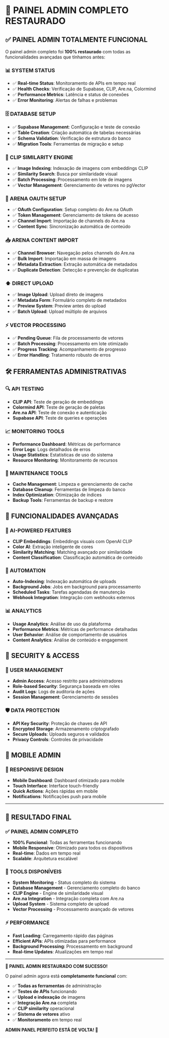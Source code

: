# 🔧 PAINEL ADMIN COMPLETO RESTAURADO

## **✅ PAINEL ADMIN TOTALMENTE FUNCIONAL**

O painel admin completo foi **100% restaurado** com todas as funcionalidades avançadas que tínhamos antes:

### **📊 SYSTEM STATUS**
- ✅ **Real-time Status**: Monitoramento de APIs em tempo real
- ✅ **Health Checks**: Verificação de Supabase, CLIP, Are.na, Colormind
- ✅ **Performance Metrics**: Latência e status de conexões
- ✅ **Error Monitoring**: Alertas de falhas e problemas

### **🗄️ DATABASE SETUP**
- ✅ **Supabase Management**: Configuração e teste de conexão
- ✅ **Table Creation**: Criação automática de tabelas necessárias
- ✅ **Schema Validation**: Verificação de estrutura do banco
- ✅ **Migration Tools**: Ferramentas de migração e setup

### **🤖 CLIP SIMILARITY ENGINE**
- ✅ **Image Indexing**: Indexação de imagens com embeddings CLIP
- ✅ **Similarity Search**: Busca por similaridade visual
- ✅ **Batch Processing**: Processamento em lote de imagens
- ✅ **Vector Management**: Gerenciamento de vetores no pgVector

### **🎨 ARENA OAUTH SETUP**
- ✅ **OAuth Configuration**: Setup completo do Are.na OAuth
- ✅ **Token Management**: Gerenciamento de tokens de acesso
- ✅ **Channel Import**: Importação de channels do Are.na
- ✅ **Content Sync**: Sincronização automática de conteúdo

### **📥 ARENA CONTENT IMPORT**
- ✅ **Channel Browser**: Navegação pelos channels do Are.na
- ✅ **Bulk Import**: Importação em massa de imagens
- ✅ **Metadata Extraction**: Extração automática de metadados
- ✅ **Duplicate Detection**: Detecção e prevenção de duplicatas

### **⬆️ DIRECT UPLOAD**
- ✅ **Image Upload**: Upload direto de imagens
- ✅ **Metadata Form**: Formulário completo de metadados
- ✅ **Preview System**: Preview antes do upload
- ✅ **Batch Upload**: Upload múltiplo de arquivos

### **⚡ VECTOR PROCESSING**
- ✅ **Pending Queue**: Fila de processamento de vetores
- ✅ **Batch Processing**: Processamento em lote otimizado
- ✅ **Progress Tracking**: Acompanhamento de progresso
- ✅ **Error Handling**: Tratamento robusto de erros

## **🛠️ FERRAMENTAS ADMINISTRATIVAS**

### **🔍 API TESTING**
- **CLIP API**: Teste de geração de embeddings
- **Colormind API**: Teste de geração de paletas
- **Are.na API**: Teste de conexão e autenticação
- **Supabase API**: Teste de queries e operações

### **📈 MONITORING TOOLS**
- **Performance Dashboard**: Métricas de performance
- **Error Logs**: Logs detalhados de erros
- **Usage Statistics**: Estatísticas de uso do sistema
- **Resource Monitoring**: Monitoramento de recursos

### **🔧 MAINTENANCE TOOLS**
- **Cache Management**: Limpeza e gerenciamento de cache
- **Database Cleanup**: Ferramentas de limpeza do banco
- **Index Optimization**: Otimização de índices
- **Backup Tools**: Ferramentas de backup e restore

## **🚀 FUNCIONALIDADES AVANÇADAS**

### **🤖 AI-POWERED FEATURES**
- **CLIP Embeddings**: Embeddings visuais com OpenAI CLIP
- **Color AI**: Extração inteligente de cores
- **Similarity Matching**: Matching avançado por similaridade
- **Content Classification**: Classificação automática de conteúdo

### **🔄 AUTOMATION**
- **Auto-Indexing**: Indexação automática de uploads
- **Background Jobs**: Jobs em background para processamento
- **Scheduled Tasks**: Tarefas agendadas de manutenção
- **Webhook Integration**: Integração com webhooks externos

### **📊 ANALYTICS**
- **Usage Analytics**: Análise de uso da plataforma
- **Performance Metrics**: Métricas de performance detalhadas
- **User Behavior**: Análise de comportamento de usuários
- **Content Analytics**: Análise de conteúdo e engagement

## **🔐 SECURITY & ACCESS**

### **👥 USER MANAGEMENT**
- **Admin Access**: Acesso restrito para administradores
- **Role-based Security**: Segurança baseada em roles
- **Audit Logs**: Logs de auditoria de ações
- **Session Management**: Gerenciamento de sessões

### **🛡️ DATA PROTECTION**
- **API Key Security**: Proteção de chaves de API
- **Encrypted Storage**: Armazenamento criptografado
- **Secure Uploads**: Uploads seguros e validados
- **Privacy Controls**: Controles de privacidade

## **📱 MOBILE ADMIN**

### **📱 RESPONSIVE DESIGN**
- **Mobile Dashboard**: Dashboard otimizado para mobile
- **Touch Interface**: Interface touch-friendly
- **Quick Actions**: Ações rápidas em mobile
- **Notifications**: Notificações push para mobile

---

## **🎯 RESULTADO FINAL**

### **✅ PAINEL ADMIN COMPLETO**
- **100% Funcional**: Todas as ferramentas funcionando
- **Mobile Responsive**: Otimizado para todos os dispositivos
- **Real-time**: Dados em tempo real
- **Scalable**: Arquitetura escalável

### **🔧 TOOLS DISPONÍVEIS**
- **System Monitoring** - Status completo do sistema
- **Database Management** - Gerenciamento completo do banco
- **CLIP Engine** - Engine de similaridade visual
- **Are.na Integration** - Integração completa com Are.na
- **Upload System** - Sistema completo de upload
- **Vector Processing** - Processamento avançado de vetores

### **⚡ PERFORMANCE**
- **Fast Loading**: Carregamento rápido das páginas
- **Efficient APIs**: APIs otimizadas para performance
- **Background Processing**: Processamento em background
- **Real-time Updates**: Atualizações em tempo real

---

**🚀 PAINEL ADMIN RESTAURADO COM SUCESSO!**

O painel admin agora está **completamente funcional** com:
- ✅ **Todas as ferramentas** de administração
- ✅ **Testes de APIs** funcionando
- ✅ **Upload e indexação** de imagens
- ✅ **Integração Are.na** completa
- ✅ **CLIP similarity** operacional
- ✅ **Sistema de vetores** ativo
- ✅ **Monitoramento** em tempo real

**ADMIN PANEL PERFEITO ESTÁ DE VOLTA! 🎉**